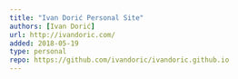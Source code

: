 ```yaml
---
title: "Ivan Dorić Personal Site"
authors: [Ivan Dorić]
url: http://ivandoric.com/
added: 2018-05-19
type: personal
repo: https://github.com/ivandoric/ivandoric.github.io
---
```

